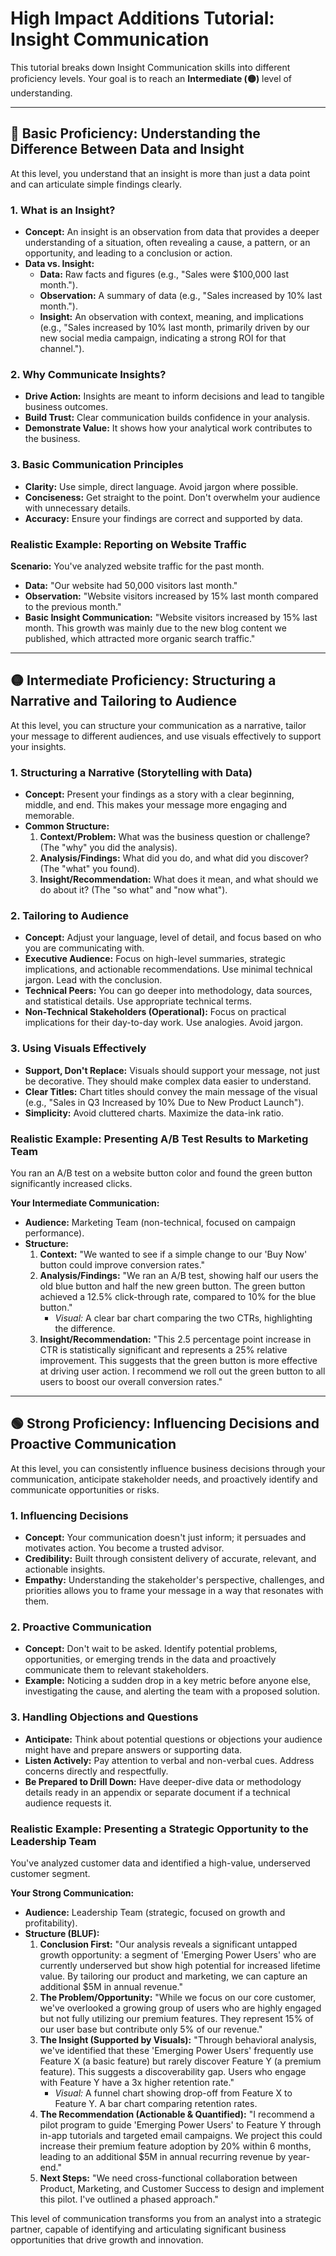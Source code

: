 # High Impact Additions Tutorial: Insight Communication

This tutorial breaks down Insight Communication skills into different proficiency levels. Your goal is to reach an **Intermediate (🟡)** level of understanding.

---

## 🔵 Basic Proficiency: Understanding the Difference Between Data and Insight

At this level, you understand that an insight is more than just a data point and can articulate simple findings clearly.

### 1. What is an Insight?

*   **Concept:** An insight is an observation from data that provides a deeper understanding of a situation, often revealing a cause, a pattern, or an opportunity, and leading to a conclusion or action.
*   **Data vs. Insight:**
    *   **Data:** Raw facts and figures (e.g., "Sales were $100,000 last month.").
    *   **Observation:** A summary of data (e.g., "Sales increased by 10% last month.").
    *   **Insight:** An observation with context, meaning, and implications (e.g., "Sales increased by 10% last month, primarily driven by our new social media campaign, indicating a strong ROI for that channel.").

### 2. Why Communicate Insights?

*   **Drive Action:** Insights are meant to inform decisions and lead to tangible business outcomes.
*   **Build Trust:** Clear communication builds confidence in your analysis.
*   **Demonstrate Value:** It shows how your analytical work contributes to the business.

### 3. Basic Communication Principles

*   **Clarity:** Use simple, direct language. Avoid jargon where possible.
*   **Conciseness:** Get straight to the point. Don't overwhelm your audience with unnecessary details.
*   **Accuracy:** Ensure your findings are correct and supported by data.

### Realistic Example: Reporting on Website Traffic

**Scenario:** You've analyzed website traffic for the past month.

*   **Data:** "Our website had 50,000 visitors last month."
*   **Observation:** "Website visitors increased by 15% last month compared to the previous month."
*   **Basic Insight Communication:** "Website visitors increased by 15% last month. This growth was mainly due to the new blog content we published, which attracted more organic search traffic."

---

## 🟡 Intermediate Proficiency: Structuring a Narrative and Tailoring to Audience

At this level, you can structure your communication as a narrative, tailor your message to different audiences, and use visuals effectively to support your insights.

### 1. Structuring a Narrative (Storytelling with Data)

*   **Concept:** Present your findings as a story with a clear beginning, middle, and end. This makes your message more engaging and memorable.
*   **Common Structure:**
    1.  **Context/Problem:** What was the business question or challenge? (The "why" you did the analysis).
    2.  **Analysis/Findings:** What did you do, and what did you discover? (The "what" you found).
    3.  **Insight/Recommendation:** What does it mean, and what should we do about it? (The "so what" and "now what").

### 2. Tailoring to Audience

*   **Concept:** Adjust your language, level of detail, and focus based on who you are communicating with.
*   **Executive Audience:** Focus on high-level summaries, strategic implications, and actionable recommendations. Use minimal technical jargon. Lead with the conclusion.
*   **Technical Peers:** You can go deeper into methodology, data sources, and statistical details. Use appropriate technical terms.
*   **Non-Technical Stakeholders (Operational):** Focus on practical implications for their day-to-day work. Use analogies. Avoid jargon.

### 3. Using Visuals Effectively

*   **Support, Don't Replace:** Visuals should support your message, not just be decorative. They should make complex data easier to understand.
*   **Clear Titles:** Chart titles should convey the main message of the visual (e.g., "Sales in Q3 Increased by 10% Due to New Product Launch").
*   **Simplicity:** Avoid cluttered charts. Maximize the data-ink ratio.

### Realistic Example: Presenting A/B Test Results to Marketing Team

You ran an A/B test on a website button color and found the green button significantly increased clicks.

**Your Intermediate Communication:**

*   **Audience:** Marketing Team (non-technical, focused on campaign performance).
*   **Structure:**
    1.  **Context:** "We wanted to see if a simple change to our 'Buy Now' button could improve conversion rates."
    2.  **Analysis/Findings:** "We ran an A/B test, showing half our users the old blue button and half the new green button. The green button achieved a 12.5% click-through rate, compared to 10% for the blue button."
        *   *Visual:* A clear bar chart comparing the two CTRs, highlighting the difference.
    3.  **Insight/Recommendation:** "This 2.5 percentage point increase in CTR is statistically significant and represents a 25% relative improvement. This suggests that the green button is more effective at driving user action. I recommend we roll out the green button to all users to boost our overall conversion rates."

---

## 🟢 Strong Proficiency: Influencing Decisions and Proactive Communication

At this level, you can consistently influence business decisions through your communication, anticipate stakeholder needs, and proactively identify and communicate opportunities or risks.

### 1. Influencing Decisions

*   **Concept:** Your communication doesn't just inform; it persuades and motivates action. You become a trusted advisor.
*   **Credibility:** Built through consistent delivery of accurate, relevant, and actionable insights.
*   **Empathy:** Understanding the stakeholder's perspective, challenges, and priorities allows you to frame your message in a way that resonates with them.

### 2. Proactive Communication

*   **Concept:** Don't wait to be asked. Identify potential problems, opportunities, or emerging trends in the data and proactively communicate them to relevant stakeholders.
*   **Example:** Noticing a sudden drop in a key metric before anyone else, investigating the cause, and alerting the team with a proposed solution.

### 3. Handling Objections and Questions

*   **Anticipate:** Think about potential questions or objections your audience might have and prepare answers or supporting data.
*   **Listen Actively:** Pay attention to verbal and non-verbal cues. Address concerns directly and respectfully.
*   **Be Prepared to Drill Down:** Have deeper-dive data or methodology details ready in an appendix or separate document if a technical audience requests it.

### Realistic Example: Presenting a Strategic Opportunity to the Leadership Team

You've analyzed customer data and identified a high-value, underserved customer segment.

**Your Strong Communication:**

*   **Audience:** Leadership Team (strategic, focused on growth and profitability).
*   **Structure (BLUF):**
    1.  **Conclusion First:** "Our analysis reveals a significant untapped growth opportunity: a segment of 'Emerging Power Users' who are currently underserved but show high potential for increased lifetime value. By tailoring our product and marketing, we can capture an additional $5M in annual revenue."
    2.  **The Problem/Opportunity:** "While we focus on our core customer, we've overlooked a growing group of users who are highly engaged but not fully utilizing our premium features. They represent 15% of our user base but contribute only 5% of our revenue."
    3.  **The Insight (Supported by Visuals):** "Through behavioral analysis, we've identified that these 'Emerging Power Users' frequently use Feature X (a basic feature) but rarely discover Feature Y (a premium feature). This suggests a discoverability gap. Users who engage with Feature Y have a 3x higher retention rate."
        *   *Visual:* A funnel chart showing drop-off from Feature X to Feature Y. A bar chart comparing retention rates.
    4.  **The Recommendation (Actionable & Quantified):** "I recommend a pilot program to guide 'Emerging Power Users' to Feature Y through in-app tutorials and targeted email campaigns. We project this could increase their premium feature adoption by 20% within 6 months, leading to an additional $5M in annual recurring revenue by year-end."
    5.  **Next Steps:** "We need cross-functional collaboration between Product, Marketing, and Customer Success to design and implement this pilot. I've outlined a phased approach."

This level of communication transforms you from an analyst into a strategic partner, capable of identifying and articulating significant business opportunities that drive growth and innovation.
